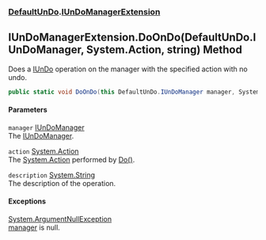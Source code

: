 ### [DefaultUnDo](./DefaultUnDo.md 'DefaultUnDo').[IUnDoManagerExtension](./DefaultUnDo-IUnDoManagerExtension.md 'DefaultUnDo.IUnDoManagerExtension')
## IUnDoManagerExtension.DoOnDo(DefaultUnDo.IUnDoManager, System.Action, string) Method
Does a [IUnDo](./DefaultUnDo-IUnDo.md 'DefaultUnDo.IUnDo') operation on the manager with the specified action with no undo.  
```csharp
public static void DoOnDo(this DefaultUnDo.IUnDoManager manager, System.Action action, string description=null);
```
#### Parameters
<a name='DefaultUnDo-IUnDoManagerExtension-DoOnDo(DefaultUnDo-IUnDoManager_System-Action_string)-manager'></a>
`manager` [IUnDoManager](./DefaultUnDo-IUnDoManager.md 'DefaultUnDo.IUnDoManager')  
The [IUnDoManager](./DefaultUnDo-IUnDoManager.md 'DefaultUnDo.IUnDoManager').  
  
<a name='DefaultUnDo-IUnDoManagerExtension-DoOnDo(DefaultUnDo-IUnDoManager_System-Action_string)-action'></a>
`action` [System.Action](https://docs.microsoft.com/en-us/dotnet/api/System.Action 'System.Action')  
The [System.Action](https://docs.microsoft.com/en-us/dotnet/api/System.Action 'System.Action') performed by [Do()](./DefaultUnDo-IUnDo-Do().md 'DefaultUnDo.IUnDo.Do()').  
  
<a name='DefaultUnDo-IUnDoManagerExtension-DoOnDo(DefaultUnDo-IUnDoManager_System-Action_string)-description'></a>
`description` [System.String](https://docs.microsoft.com/en-us/dotnet/api/System.String 'System.String')  
The description of the operation.  
  
#### Exceptions
[System.ArgumentNullException](https://docs.microsoft.com/en-us/dotnet/api/System.ArgumentNullException 'System.ArgumentNullException')  
[manager](#DefaultUnDo-IUnDoManagerExtension-DoOnDo(DefaultUnDo-IUnDoManager_System-Action_string)-manager 'DefaultUnDo.IUnDoManagerExtension.DoOnDo(DefaultUnDo.IUnDoManager, System.Action, string).manager') is null.  
